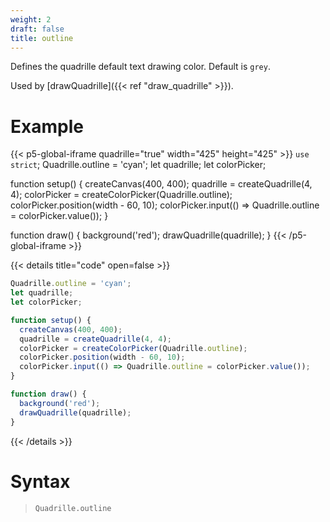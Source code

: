 ```yaml
---
weight: 2
draft: false
title: outline
---
```


Defines the quadrille default text drawing color. Default is `grey`.

Used by [drawQuadrille]({{< ref "draw_quadrille" >}}).

# Example

{{< p5-global-iframe quadrille="true" width="425" height="425" >}}
`use strict`;
Quadrille.outline = 'cyan';
let quadrille;
let colorPicker;

function setup() {
  createCanvas(400, 400);
  quadrille = createQuadrille(4, 4);
  colorPicker = createColorPicker(Quadrille.outline);
  colorPicker.position(width - 60, 10);
  colorPicker.input(() => Quadrille.outline = colorPicker.value());
}

function draw() {
  background('red');
  drawQuadrille(quadrille);
}
{{< /p5-global-iframe >}}

{{< details title="code" open=false >}}
```js
Quadrille.outline = 'cyan';
let quadrille;
let colorPicker;

function setup() {
  createCanvas(400, 400);
  quadrille = createQuadrille(4, 4);
  colorPicker = createColorPicker(Quadrille.outline);
  colorPicker.position(width - 60, 10);
  colorPicker.input(() => Quadrille.outline = colorPicker.value());
}

function draw() {
  background('red');
  drawQuadrille(quadrille);
}
```
{{< /details >}}

# Syntax

> `Quadrille.outline`